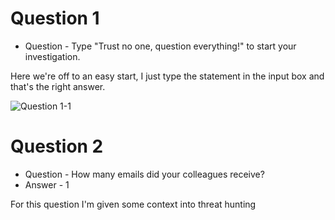 # Question 1

* Question - Type "Trust no one, question everything!" to start your investigation.

Here we're off to an easy start, I just type the statement in the input box and that's the right answer. 

![Question 1-1](https://github.com/user-attachments/assets/ad9ed280-90db-470b-b833-7ed5a5c7276f)

# Question 2

* Question - How many emails did your colleagues receive?
* Answer - 1

For this question I'm given some context into threat hunting
